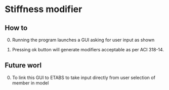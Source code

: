 # Stiffness modifier
## How to
0. Running the program launches a GUI asking for user input as shown

1. Pressing ok button will generate modifiers acceptable as per ACI 318-14.


## Future worl
0. To link this GUI to ETABS to take input directly from user selection of member in model

